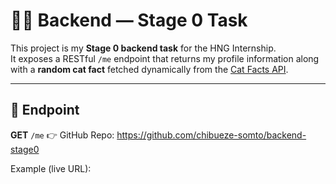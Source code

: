 # 🧙‍♂️ Backend — Stage 0 Task

This project is my **Stage 0 backend task** for the HNG Internship.  
It exposes a RESTful `/me` endpoint that returns my profile information along with a **random cat fact** fetched dynamically from the [Cat Facts API](https://catfact.ninja/fact).

---

## 🚀 Endpoint

**GET** `/me`
👉 GitHub Repo: https://github.com/chibueze-somto/backend-stage0

Example (live URL):
